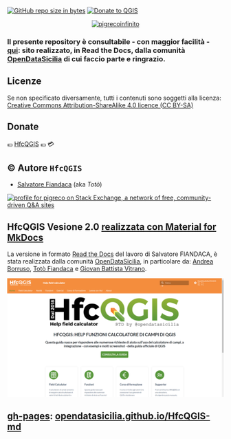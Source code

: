 [![GitHub repo size in bytes](https://img.shields.io/github/repo-size/pigreco/HfcQGIS.svg?style=flat-square)](https://github.com/pigreco/HfcQGIS)
[![Donate to QGIS](https://img.shields.io/badge/donate%20to-QGIS-green.svg?style=flat-square)](http://qgis.org/en/site/getinvolved/donations.html)



<p align="center">
  <a href="http://bit.ly/hfcqgis" target="_blank"><img src="https://raw.githubusercontent.com/gbvitrano/HfcQGIS/master/img/logo_hfc_00.png" alt="pigrecoinfinito
"  width="800" class="immagonobox" title="“Sito realizzato dalla comunità OpenDataSicilia"></a>
</p>

### Il presente repository è consultabile - con maggior facilità - [qui](http://bit.ly/hfcqgis): sito realizzato, in Read the Docs, dalla comunità [OpenDataSicilia](http://opendatasicilia.it/) di cui faccio parte e ringrazio.

## Licenze

Se non specificato diversamente, tutti i contenuti sono soggetti alla licenza: [Creative Commons Attribution-ShareAlike 4.0 licence (CC BY-SA)](https://creativecommons.org/licenses/by-sa/4.0/)

## Donate

💶 [HfcQGIS](https://www.paypal.me/pigrecoinfinito) 💶 💳

## ©️ Autore `HfcQGIS`

* [Salvatore Fiandaca](https://twitter.com/totofiandaca?lang=it) (aka _Totò_)

<a href="https://stackexchange.com/users/8482031/pigreco"><img src="https://stackexchange.com/users/flair/8482031.png" width="208" height="58" alt="profile for pigreco on Stack Exchange, a network of free, community-driven Q&amp;A sites" title="profile for pigreco on Stack Exchange, a network of free, community-driven Q&amp;A sites" /></a>

## HfcQGIS Vesione 2.0 [realizzata con Material for MkDocs](https://squidfunk.github.io/mkdocs-material/)
La versione in formato [Read the Docs](https://readthedocs.org/) del lavoro di Salvatore FIANDACA, è stata realizzata dalla comunità [OpenDataSicilia](https://hfcqgis-md.readthedocs.io/), in particolare da: [Andrea Borruso](https://twitter.com/aborruso), [Totò Fiandaca](https://twitter.com/totofiandaca) e [Giovan Battista Vitrano](https://twitter.com/gbvitrano).

[![](/docs/img/site_beta_v2.png)](https://hfcqgis-md.readthedocs.io/)

## [gh-pages](https://opendatasicilia.github.io/HfcQGIS-md/): [opendatasicilia.github.io/HfcQGIS-md](https://opendatasicilia.github.io/HfcQGIS-md/)
